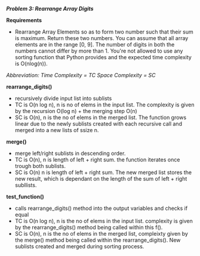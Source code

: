 ***Problem 3: Rearrange Array Digits***

**Requirements**
- Rearrange Array Elements so as to form two number such that their sum is maximum. Return these two numbers. You can assume that all array elements are in the range [0, 9]. The number of digits in both the numbers cannot differ by more than 1. You're not allowed to use any sorting function that Python provides and the expected time complexity is O(nlog(n)).

_Abbreviation:_
_Time Complexity = TC_
_Space Complexity = SC_

**rearrange_digits()**
- recursively divide input list into sublists
- TC is O(n log n), n is no of elems in the input list. The complexity is given by the recursion O(log n) + the merging step O(n)
- SC is O(n), n is the no of elems in the merged list. The function grows linear due to the newly sublists created with each recursive call and merged into a new lists of ssize n.

**merge()**
- merge left/right sublists in descending order. 
- TC is O(n), n is length of left + right sum. the function iterates once trough both sublists.
- SC is O(n) n is length of left + right sum. The new merged list stores the new result, which is dependant on the length of the sum of left + right subllists.

**test_function()**
- calls rearrange_digits() method into the output variables and checks if equal
- TC is O(n log n), n is the no of elems in the input list. complexity is given by the rearrange_digits() method being called within this f().
- SC is O(n), n is the no of elems in the merged list, compleixty given by the merge() method being called within the rearrange_digits(). New sublists created and merged during sorting process.
